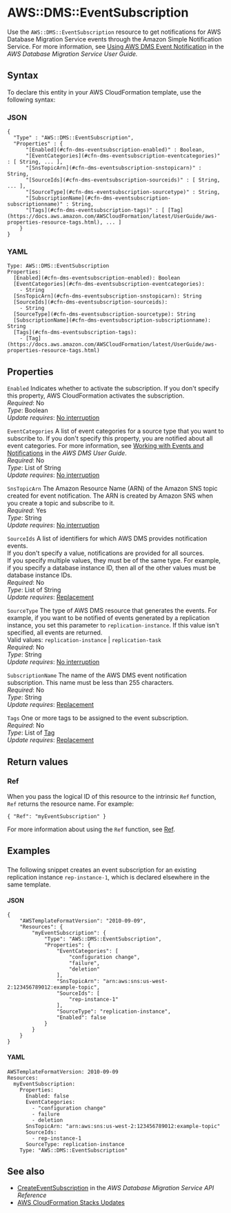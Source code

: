 # AWS::DMS::EventSubscription<a name="aws-resource-dms-eventsubscription"></a>

Use the `AWS::DMS::EventSubscription` resource to get notifications for AWS Database Migration Service events through the Amazon Simple Notification Service\. For more information, see [Using AWS DMS Event Notification](https://docs.aws.amazon.com/dms/latest/userguide/CHAP_Events.html) in the *AWS Database Migration Service User Guide\.* 

## Syntax<a name="aws-resource-dms-eventsubscription-syntax"></a>

To declare this entity in your AWS CloudFormation template, use the following syntax:

### JSON<a name="aws-resource-dms-eventsubscription-syntax.json"></a>

```
{
  "Type" : "AWS::DMS::EventSubscription",
  "Properties" : {
      "[Enabled](#cfn-dms-eventsubscription-enabled)" : Boolean,
      "[EventCategories](#cfn-dms-eventsubscription-eventcategories)" : [ String, ... ],
      "[SnsTopicArn](#cfn-dms-eventsubscription-snstopicarn)" : String,
      "[SourceIds](#cfn-dms-eventsubscription-sourceids)" : [ String, ... ],
      "[SourceType](#cfn-dms-eventsubscription-sourcetype)" : String,
      "[SubscriptionName](#cfn-dms-eventsubscription-subscriptionname)" : String,
      "[Tags](#cfn-dms-eventsubscription-tags)" : [ [Tag](https://docs.aws.amazon.com/AWSCloudFormation/latest/UserGuide/aws-properties-resource-tags.html), ... ]
    }
}
```

### YAML<a name="aws-resource-dms-eventsubscription-syntax.yaml"></a>

```
Type: AWS::DMS::EventSubscription
Properties: 
  [Enabled](#cfn-dms-eventsubscription-enabled): Boolean
  [EventCategories](#cfn-dms-eventsubscription-eventcategories): 
    - String
  [SnsTopicArn](#cfn-dms-eventsubscription-snstopicarn): String
  [SourceIds](#cfn-dms-eventsubscription-sourceids): 
    - String
  [SourceType](#cfn-dms-eventsubscription-sourcetype): String
  [SubscriptionName](#cfn-dms-eventsubscription-subscriptionname): String
  [Tags](#cfn-dms-eventsubscription-tags): 
    - [Tag](https://docs.aws.amazon.com/AWSCloudFormation/latest/UserGuide/aws-properties-resource-tags.html)
```

## Properties<a name="aws-resource-dms-eventsubscription-properties"></a>

`Enabled`  <a name="cfn-dms-eventsubscription-enabled"></a>
Indicates whether to activate the subscription\. If you don't specify this property, AWS CloudFormation activates the subscription\.  
*Required*: No  
*Type*: Boolean  
*Update requires*: [No interruption](https://docs.aws.amazon.com/AWSCloudFormation/latest/UserGuide/using-cfn-updating-stacks-update-behaviors.html#update-no-interrupt)

`EventCategories`  <a name="cfn-dms-eventsubscription-eventcategories"></a>
A list of event categories for a source type that you want to subscribe to\. If you don't specify this property, you are notified about all event categories\. For more information, see [Working with Events and Notifications](https://docs.aws.amazon.com/dms/latest/userguide/CHAP_Events.html) in the *AWS DMS User Guide*\.   
*Required*: No  
*Type*: List of String  
*Update requires*: [No interruption](https://docs.aws.amazon.com/AWSCloudFormation/latest/UserGuide/using-cfn-updating-stacks-update-behaviors.html#update-no-interrupt)

`SnsTopicArn`  <a name="cfn-dms-eventsubscription-snstopicarn"></a>
 The Amazon Resource Name \(ARN\) of the Amazon SNS topic created for event notification\. The ARN is created by Amazon SNS when you create a topic and subscribe to it\.   
*Required*: Yes  
*Type*: String  
*Update requires*: [No interruption](https://docs.aws.amazon.com/AWSCloudFormation/latest/UserGuide/using-cfn-updating-stacks-update-behaviors.html#update-no-interrupt)

`SourceIds`  <a name="cfn-dms-eventsubscription-sourceids"></a>
A list of identifiers for which AWS DMS provides notification events\.  
If you don't specify a value, notifications are provided for all sources\.  
If you specify multiple values, they must be of the same type\. For example, if you specify a database instance ID, then all of the other values must be database instance IDs\.  
*Required*: No  
*Type*: List of String  
*Update requires*: [Replacement](https://docs.aws.amazon.com/AWSCloudFormation/latest/UserGuide/using-cfn-updating-stacks-update-behaviors.html#update-replacement)

`SourceType`  <a name="cfn-dms-eventsubscription-sourcetype"></a>
 The type of AWS DMS resource that generates the events\. For example, if you want to be notified of events generated by a replication instance, you set this parameter to `replication-instance`\. If this value isn't specified, all events are returned\.   
Valid values: `replication-instance` \| `replication-task`   
*Required*: No  
*Type*: String  
*Update requires*: [No interruption](https://docs.aws.amazon.com/AWSCloudFormation/latest/UserGuide/using-cfn-updating-stacks-update-behaviors.html#update-no-interrupt)

`SubscriptionName`  <a name="cfn-dms-eventsubscription-subscriptionname"></a>
The name of the AWS DMS event notification subscription\. This name must be less than 255 characters\.  
*Required*: No  
*Type*: String  
*Update requires*: [Replacement](https://docs.aws.amazon.com/AWSCloudFormation/latest/UserGuide/using-cfn-updating-stacks-update-behaviors.html#update-replacement)

`Tags`  <a name="cfn-dms-eventsubscription-tags"></a>
One or more tags to be assigned to the event subscription\.  
*Required*: No  
*Type*: List of [Tag](https://docs.aws.amazon.com/AWSCloudFormation/latest/UserGuide/aws-properties-resource-tags.html)  
*Update requires*: [Replacement](https://docs.aws.amazon.com/AWSCloudFormation/latest/UserGuide/using-cfn-updating-stacks-update-behaviors.html#update-replacement)

## Return values<a name="aws-resource-dms-eventsubscription-return-values"></a>

### Ref<a name="aws-resource-dms-eventsubscription-return-values-ref"></a>

 When you pass the logical ID of this resource to the intrinsic `Ref` function, `Ref` returns the resource name\. For example:

 `{ "Ref": "myEventSubscription" }` 

For more information about using the `Ref` function, see [Ref](https://docs.aws.amazon.com/AWSCloudFormation/latest/UserGuide/intrinsic-function-reference-ref.html)\.

## Examples<a name="aws-resource-dms-eventsubscription--examples"></a>



### <a name="aws-resource-dms-eventsubscription--examples--"></a>

The following snippet creates an event subscription for an existing replication instance `rep-instance-1`, which is declared elsewhere in the same template\.

#### JSON<a name="aws-resource-dms-eventsubscription--examples----json"></a>

```
{
    "AWSTemplateFormatVersion": "2010-09-09",
    "Resources": {
        "myEventSubscription": {
            "Type": "AWS::DMS::EventSubscription",
            "Properties": {
                "EventCategories": [
                    "configuration change",
                    "failure",
                    "deletion"
                ],
                "SnsTopicArn": "arn:aws:sns:us-west-2:123456789012:example-topic",
                "SourceIds": [
                    "rep-instance-1"
                ],
                "SourceType": "replication-instance",
                "Enabled": false
            }
        }
    }
}
```

#### YAML<a name="aws-resource-dms-eventsubscription--examples----yaml"></a>

```
AWSTemplateFormatVersion: 2010-09-09
Resources: 
  myEventSubscription: 
    Properties: 
      Enabled: false
      EventCategories: 
        - "configuration change"
        - failure
        - deletion
      SnsTopicArn: "arn:aws:sns:us-west-2:123456789012:example-topic"
      SourceIds: 
        - rep-instance-1
      SourceType: replication-instance
    Type: "AWS::DMS::EventSubscription"
```

## See also<a name="aws-resource-dms-eventsubscription--seealso"></a>
+  [CreateEventSubscription](https://docs.aws.amazon.com/dms/latest/APIReference/API_CreateEventSubscription.html) in the *AWS Database Migration Service API Reference* 
+  [AWS CloudFormation Stacks Updates](https://docs.aws.amazon.com/AWSCloudFormation/latest/UserGuide/using-cfn-updating-stacks.html) 

